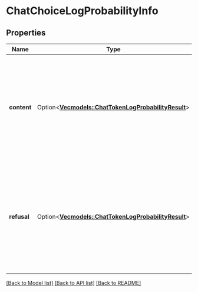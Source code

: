 # ChatChoiceLogProbabilityInfo

## Properties

Name | Type | Description | Notes
------------ | ------------- | ------------- | -------------
**content** | Option<[**Vec<models::ChatTokenLogProbabilityResult>**](ChatTokenLogProbabilityResult.md)> | The list of log probability information entries for the choice's message content tokens, as requested via the 'logprobs' option. | 
**refusal** | Option<[**Vec<models::ChatTokenLogProbabilityResult>**](ChatTokenLogProbabilityResult.md)> | The list of log probability information entries for the choice's message refusal message tokens, as requested via the 'logprobs' option. | 

[[Back to Model list]](../README.md#documentation-for-models) [[Back to API list]](../README.md#documentation-for-api-endpoints) [[Back to README]](../README.md)


